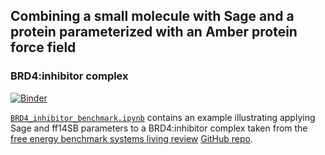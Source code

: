 ## Combining a small molecule with Sage and a protein parameterized with an Amber protein force field

### BRD4:inhibitor complex

[![Binder](https://mybinder.org/badge_logo.svg)](https://mybinder.org/v2/gh/openforcefield/openff-toolkit/stable?filepath=examples%2external%2Fusing_smirnoff_with_amber_protein_forcefield%2FBRD4_inhibitor_benchmark.ipynb)

[`BRD4_inhibitor_benchmark.ipynb`](BRD4_inhibitor_benchmark.ipynb) contains an example illustrating applying Sage and ff14SB parameters to a BRD4:inhibitor complex taken from the [free energy benchmark systems living review](https://www.annualreviews.org/doi/abs/10.1146/annurev-biophys-070816-033654) [GitHub repo](https://github.com/MobleyLab/benchmarksets/tree/master/input_files/BRD4).

